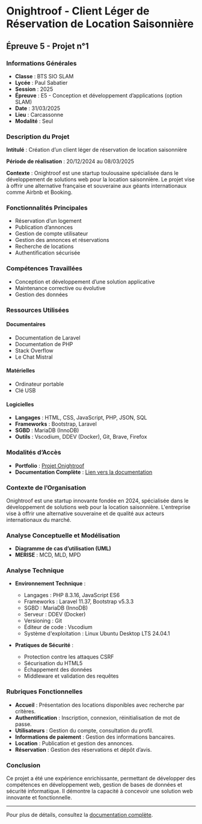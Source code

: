 # Onightroof - Client Léger de Réservation de Location Saisonnière

## Épreuve 5 - Projet n°1

### Informations Générales

- **Classe** : BTS SIO SLAM
- **Lycée** : Paul Sabatier
- **Session** : 2025
- **Épreuve** : E5 - Conception et développement d’applications (option SLAM)
- **Date** : 31/03/2025
- **Lieu** : Carcassonne
- **Modalité** : Seul

### Description du Projet

**Intitulé** : Création d’un client léger de réservation de location saisonnière

**Période de réalisation** : 20/12/2024 au 08/03/2025

**Contexte** : Onightroof est une startup toulousaine spécialisée dans le développement de solutions web pour la location saisonnière. Le projet vise à offrir une alternative française et souveraine aux géants internationaux comme Airbnb et Booking.

### Fonctionnalités Principales

- Réservation d’un logement
- Publication d’annonces
- Gestion de compte utilisateur
- Gestion des annonces et réservations
- Recherche de locations
- Authentification sécurisée

### Compétences Travaillées

- Conception et développement d’une solution applicative
- Maintenance corrective ou évolutive
- Gestion des données

### Ressources Utilisées

#### Documentaires

- Documentation de Laravel
- Documentation de PHP
- Stack Overflow
- Le Chat Mistral

#### Matérielles

- Ordinateur portable
- Clé USB

#### Logicielles

- **Langages** : HTML, CSS, JavaScript, PHP, JSON, SQL
- **Frameworks** : Bootstrap, Laravel
- **SGBD** : MariaDB (InnoDB)
- **Outils** : Vscodium, DDEV (Docker), Git, Brave, Firefox

### Modalités d’Accès

- **Portfolio** : [Projet Onightroof](https://dorian-mittou.website)
- **Documentation Complète** : [Lien vers la documentation](https://onightroof.website/public/docs/)

### Contexte de l’Organisation

Onightroof est une startup innovante fondée en 2024, spécialisée dans le développement de solutions web pour la location saisonnière. L'entreprise vise à offrir une alternative souveraine et de qualité aux acteurs internationaux du marché.

### Analyse Conceptuelle et Modélisation

- **Diagramme de cas d’utilisation (UML)**
- **MERISE** : MCD, MLD, MPD

### Analyse Technique

- **Environnement Technique** :
  - Langages : PHP 8.3.16, JavaScript ES6
  - Frameworks : Laravel 11.37, Bootstrap v5.3.3
  - SGBD : MariaDB (InnoDB)
  - Serveur : DDEV (Docker)
  - Versioning : Git
  - Éditeur de code : Vscodium
  - Système d'exploitation : Linux Ubuntu Desktop LTS 24.04.1

- **Pratiques de Sécurité** :
  - Protection contre les attaques CSRF
  - Sécurisation du HTML5
  - Échappement des données
  - Middleware et validation des requêtes

### Rubriques Fonctionnelles

- **Accueil** : Présentation des locations disponibles avec recherche par critères.
- **Authentification** : Inscription, connexion, réinitialisation de mot de passe.
- **Utilisateurs** : Gestion du compte, consultation du profil.
- **Informations de paiement** : Gestion des informations bancaires.
- **Location** : Publication et gestion des annonces.
- **Réservation** : Gestion des réservations et dépôt d’avis.

### Conclusion

Ce projet a été une expérience enrichissante, permettant de développer des compétences en développement web, gestion de bases de données et sécurité informatique. Il démontre la capacité à concevoir une solution web innovante et fonctionnelle.

---

Pour plus de détails, consultez la [documentation complète](https://onightroof.website/public/docs/).
